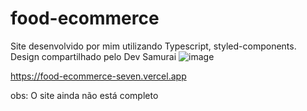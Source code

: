 # food-ecommerce
Site desenvolvido por mim utilizando Typescript, styled-components. Design compartilhado pelo Dev Samurai 
![image](https://user-images.githubusercontent.com/96396958/222923270-40f46940-8f37-4603-90ea-d659a1afc700.png)


https://food-ecommerce-seven.vercel.app


obs: O site ainda não está completo
